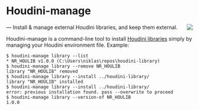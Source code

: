 
# Houdini-manage

<a href="https://opensource.org/licenses/MIT">
  <img src="https://img.shields.io/badge/License-MIT-yellow.svg" align="right">
</a>
&mdash; Install & manage external Houdini libraries, and keep them external.

Houdini-manage is a command-line tool to install [Houdini libraries][1] simply by
managing your Houdini environment file. Example:

    $ houdini-manage library --list
    * NR_HOULIB v1.0.0 (C:\Users\niklas\repos\houdini-library)
    $ houdini-manage library --remove NR_HOULIB
    library "NR_HOULIB" removed
    $ houdini-manage library --install ../houdini-library/
    library "NR_HOULIB" installed
    $ houdini-manage library --install ../houdini-library/
    error: previous installation found. pass --overwrite to proceed
    $ houdini-manage library --version-of NR_HOULIB
    1.0.0

[1]: library/
